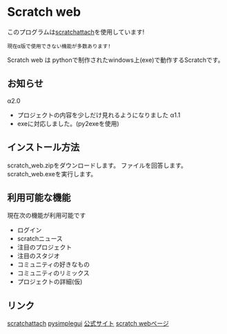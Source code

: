 # Scratch web
このプログラムは[scratchattach](https://github.com/TimMcCool/scratchattach)を使用しています!

```
現在α版で使用できない機能が多数あります!
```

Scratch web は pythonで制作されたwindows上(exe)で動作するScratchです。

## お知らせ

α2.0
- プロジェクトの内容を少しだけ見れるようになりました
α1.1
- exeに対応しました。(py2exeを使用)

## インストール方法

scratch_web.zipをダウンロードします。
ファイルを回答します。
scratch_web.exeを実行します。

## 利用可能な機能

現在次の機能が利用可能です
- ログイン
- scratchニュース
- 注目のプロジェクト
- 注目のスタジオ
- コミュニティの好きなもの
- コミュニティのリミックス
- プロジェクトの詳細(仮)

## リンク

[scratchattach](https://github.com/TimMcCool/scratchattach)
[pysimplegui](https://www.pysimplegui.org/)
[公式サイト](https://www.kakeru.f5.si)
[scratch webページ](https://www.kakeru.f5.si/python/web)
